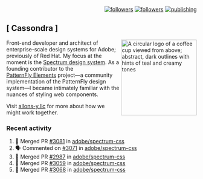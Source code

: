 <p align="right"><a rel="me" href="https://front-end.social/@castastrophe">
    <img alt="followers" title="Follow me on Mastodon" src="https://img.shields.io/mastodon/follow/109297102751309835?domain=https%3A%2F%2Ffront-end.social&label=Follow&logo=mastodon&logoColor=white&style=for-the-badge&labelColor=008080&color=006969"/></a>
  <a href="https://codepen.io/castastrophe/">
    <img alt="followers" title="Follow me on CodePen" src="https://img.shields.io/badge/23-1?color=640464&labelColor=7c007c&style=for-the-badge&logo=codepen&label=Follow"/></a>
<a href="https://castastrophe.medium.com/">
    <img alt="publishing" title="View articles on Medium" src="https://img.shields.io/badge/107-1?color=666&labelColor=444&label=subscribe&logo=medium&logoColor=white&style=for-the-badge"/></a>
</p>

## [&nbsp;Cassondra&nbsp;]

<img align="right" src="https://github-production-user-asset-6210df.s3.amazonaws.com/1840295/253016758-ba468774-1cd3-42c2-8f43-947b5eeb5edf.png" height="200" alt="A circular logo of a coffee cup viewed from above; abstract, dark outlines with hints of teal and creamy tones">

Front-end developer and architect of enterprise-scale design systems for Adobe; previously of Red Hat. My focus at the moment is the [Spectrum design system](https://github.com/adobe/spectrum-css). As a founding contributor to the [PatternFly&nbsp;Elements](https://github.com/patternfly/patternfly-elements) project&mdash;a community implementation of the PatternFly design system&mdash;I became intimately familiar with the nuances of styling web components.

Visit [allons-y.llc](http://allons-y.llc/) for more about how we might work together.

### Recent activity

<!--START_SECTION:activity-->
1. 🎉 Merged PR [#3081](https://github.com/adobe/spectrum-css/pull/3081) in [adobe/spectrum-css](https://github.com/adobe/spectrum-css)
2. 🗣 Commented on [#3071](https://github.com/adobe/spectrum-css/pull/3071#issuecomment-2331292674) in [adobe/spectrum-css](https://github.com/adobe/spectrum-css)
3. 🎉 Merged PR [#2987](https://github.com/adobe/spectrum-css/pull/2987) in [adobe/spectrum-css](https://github.com/adobe/spectrum-css)
4. 🎉 Merged PR [#3059](https://github.com/adobe/spectrum-css/pull/3059) in [adobe/spectrum-css](https://github.com/adobe/spectrum-css)
5. 🎉 Merged PR [#3068](https://github.com/adobe/spectrum-css/pull/3068) in [adobe/spectrum-css](https://github.com/adobe/spectrum-css)
<!--END_SECTION:activity-->

